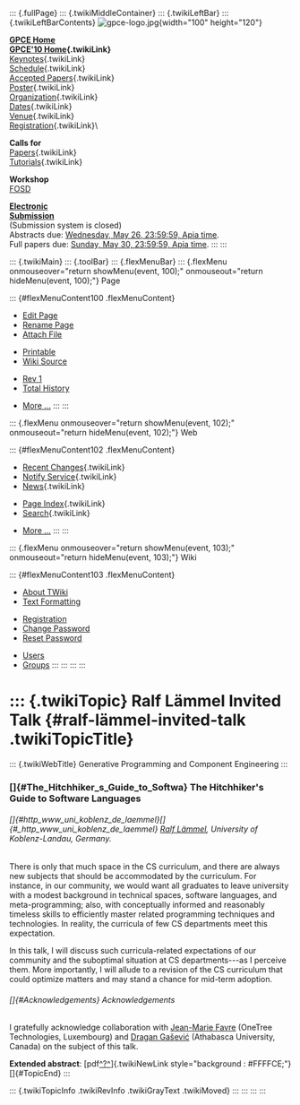 ::: {.fullPage}
::: {.twikiMiddleContainer}
::: {.twikiLeftBar}
::: {.twikiLeftBarContents}
![gpce-logo.jpg](../pub/GPCE10/WebLeftBar/gpce-logo.jpg){width="100"
height="120"}

**[GPCE Home](http://program-transformation.org/Gpce)**\
**[GPCE\'10 Home](WebHome){.twikiLink}**\
[Keynotes](KeynoteSpeakers){.twikiLink}\
[Schedule](ConferenceProgram){.twikiLink}\
[Accepted Papers](AcceptedPapers){.twikiLink}\
[Poster](Poster){.twikiLink}\
[Organization](ConferenceOrganization){.twikiLink}\
[Dates](ImportantDates){.twikiLink}\
[Venue](ConferenceVenue){.twikiLink}\
[Registration](ConferenceRegistration){.twikiLink}\

**Calls for**\
[Papers](CallForPapers){.twikiLink}\
[Tutorials](CallForTutorials){.twikiLink}

**Workshop**\
[FOSD](http://www.infosun.fim.uni-passau.de/cl/staff/apel/FOSD2010/index.html)

**[Electronic\
Submission](http://www.easychair.org/conferences/?conf=gpce10)**\
(Submission system is closed)\
Abstracts due: [Wednesday, May 26, 23:59:59, Apia
time](http://www.timeanddate.com/worldclock/fixedtime.html?month=5&day=26&year=2010&hour=23&min=59&sec=59&p1=282).\
Full papers due: [Sunday, May 30, 23:59:59, Apia
time](http://www.timeanddate.com/worldclock/fixedtime.html?month=5&day=30&year=2010&hour=23&min=59&sec=59&p1=282).
:::
:::

::: {.twikiMain}
::: {.toolBar}
::: {.flexMenuBar}
::: {.flexMenu onmouseover="return showMenu(event, 100);" onmouseout="return hideMenu(event, 100);"}
Page

::: {#flexMenuContent100 .flexMenuContent}
-   [Edit
    Page](http://www.program-transformation.org/edit/GPCE10/RalfLaemmelInvitedTalk?t=1536828786)
-   [Rename
    Page](http://www.program-transformation.org/rename/GPCE10/RalfLaemmelInvitedTalk)
-   [Attach
    File](http://www.program-transformation.org/attach/GPCE10/RalfLaemmelInvitedTalk)

<!-- -->

-   [Printable](http://www.program-transformation.org/view/GPCE10/RalfLaemmelInvitedTalk?skin=print.pattern)
-   [Wiki
    Source](http://www.program-transformation.org/view/GPCE10/RalfLaemmelInvitedTalk?skin=text&raw=on&contenttype=text/plain)

<!-- -->

-   [Rev
    1](http://www.program-transformation.org/view/GPCE10/RalfLaemmelInvitedTalk?rev=1.1)
-   [Total
    History](http://www.program-transformation.org/rdiff/GPCE10/RalfLaemmelInvitedTalk)

<!-- -->

-   [More
    \...](http://www.program-transformation.org/oops/GPCE10/RalfLaemmelInvitedTalk?template=oopsmore&param1=1.1&param2=1.1)
:::
:::

::: {.flexMenu onmouseover="return showMenu(event, 102);" onmouseout="return hideMenu(event, 102);"}
Web

::: {#flexMenuContent102 .flexMenuContent}
-   [Recent Changes](WebChanges){.twikiLink}
-   [Notify Service](WebNotify){.twikiLink}
-   [News](WebNews){.twikiLink}

<!-- -->

-   [Page Index](WebIndex){.twikiLink}
-   [Search](WebSearch){.twikiLink}

<!-- -->

-   [More
    \...](http://www.program-transformation.org/oops/GPCE10/RalfLaemmelInvitedTalk?template=oopsmore&param1=1.1&param2=1.1)
:::
:::

::: {.flexMenu onmouseover="return showMenu(event, 103);" onmouseout="return hideMenu(event, 103);"}
Wiki

::: {#flexMenuContent103 .flexMenuContent}
-   [About
    TWiki](http://www.program-transformation.org/view/TWiki/WebHome)
-   [Text
    Formatting](http://www.program-transformation.org/view/TWiki/TextFormattingRules)

<!-- -->

-   [Registration](http://www.program-transformation.org/view/TWiki/TWikiRegistration)
-   [Change
    Password](http://www.program-transformation.org/view/TWiki/ChangePassword)
-   [Reset
    Password](http://www.program-transformation.org/view/TWiki/ResetPassword)

<!-- -->

-   [Users](http://www.program-transformation.org/view/Main/TWikiUsers)
-   [Groups](http://www.program-transformation.org/view/Main/TWikiGroups)
:::
:::
:::
:::

::: {.twikiTopic}
Ralf Lämmel Invited Talk {#ralf-lämmel-invited-talk .twikiTopicTitle}
========================

::: {.twikiWebTitle}
Generative Programming and Component Engineering
:::

### []{#The_Hitchhiker_s_Guide_to_Softwa} The Hitchhiker\'s Guide to Software Languages

###### []{#http_www_uni_koblenz_de_laemmel}[]{#_http_www_uni_koblenz_de_laemmel} [Ralf Lämmel](http://www.uni-koblenz.de/~laemmel/Site/Home.html), University of Koblenz-Landau, Germany.

There is only that much space in the CS curriculum, and there are always
new subjects that should be accommodated by the curriculum. For
instance, in our community, we would want all graduates to leave
university with a modest background in technical spaces, software
languages, and meta-programming; also, with conceptually informed and
reasonably timeless skills to efficiently master related programming
techniques and technologies. In reality, the curricula of few CS
departments meet this expectation.

In this talk, I will discuss such curricula-related expectations of our
community and the suboptimal situation at CS departments---as I perceive
them. More importantly, I will allude to a revision of the CS curriculum
that could optimize matters and may stand a chance for mid-term
adoption.

###### []{#Acknowledgements} Acknowledgements

I gratefully acknowledge collaboration with [Jean-Marie
Favre](http://www.megaplanet.org/jean-marie-favre/) (OneTree
Technologies, Luxembourg) and [Dragan
Gašević](http://www.sfu.ca/~dgasevic/) (Athabasca University, Canada) on
the subject of this talk.

**Extended abstract**:
[pdf[^?^](http://www.program-transformation.org/edit/GPCE10/PubGPCE10RalfLaemmelInvitedTalkralfLaemmelInvitedTalkExtendedAbstractpdf?topicparent=GPCE10.RalfLaemmelInvitedTalk)]{.twikiNewLink
style="background : #FFFFCE;"}\
[]{#TopicEnd}
:::

::: {.twikiTopicInfo .twikiRevInfo .twikiGrayText .twikiMoved}
:::
:::
:::
:::
